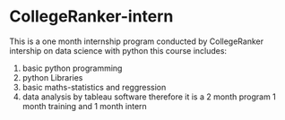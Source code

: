 # CollegeRanker-intern
This is a one month internship program conducted by CollegeRanker
intership on data science with python
this course includes:
  1) basic python programming
  2) python Libraries
  3) basic maths-statistics and reggression 
  4) data analysis by tableau software 
therefore it is a 2 month program 
1 month training and 1 month intern 
